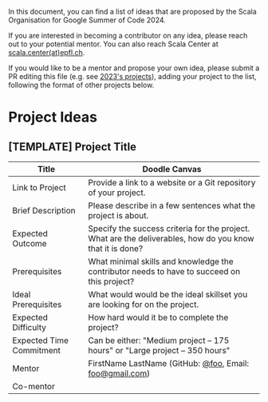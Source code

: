 In this document, you can find a list of ideas that are proposed by the Scala Organisation for Google Summer of Code 2024.

If you are interested in becoming a contributor on any idea, please reach out to your potential mentor. You can also reach Scala Center at [scala.center(at)epfl.ch](mailto:scala.center@epfl.ch).

If you would like to be a mentor and propose your own idea, please submit a PR editing this file (e.g. see [2023's projects](Past%20years%20ideas/2023.md)), adding your project to the list, following the format of other projects below.

# Project Ideas

## [TEMPLATE] Project Title

|Title                   |Doodle Canvas|
|------------------------|-|
|Link to Project         |Provide a link to a website or a Git repository of your project.|
|Brief Description       |Please describe in a few sentences what the project is about.|
|Expected Outcome        |Specify the success criteria for the project. What are the deliverables, how do you know that it is done?|
|Prerequisites           |What minimal skills and knowledge the contributor needs to have to succeed on this project?|
|Ideal Prerequisites     |What would would be the ideal skillset you are looking for on the project.|
|Expected Difficulty     |How hard would it be to complete the project?|
|Expected Time Commitment|Can be either: "Medium project – 175 hours" or "Large project – 350 hours"|
|Mentor                  |FirstName LastName (GitHub: [@foo](https://github.com/foo), Email: [foo@gmail.com](mailto:foo@gmail.com)) |
|Co-mentor               | |



